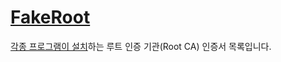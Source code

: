 # [FakeRoot](https://fake-root.github.io/)

[각종 프로그램이 설치](https://palant.info/2023/02/06/weakening-tls-protection-south-korean-style/)하는 루트 인증 기관(Root CA) 인증서 목록입니다.
